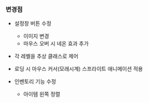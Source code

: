 ### 변경점

* 설정창 버튼 수정
  * 이미지 변경
  * 마우스 오버 시 네온 효과 추가

* 각 레벨을 추상 클래스로 제어
* 로딩 시 마우스 커서(모래시계)  스프라이트 애니메이션 적용
* 인벤토리 기능 수정
  * 아이템 왼쪽 정렬